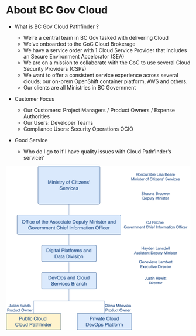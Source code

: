 # About BC Gov Cloud
* What is BC Gov Cloud Pathfinder ?

    * We’re a central team in BC Gov tasked with delivering Cloud
    * We’ve onboarded to the GoC Cloud Brokerage
    * We have a service order with 1 Cloud Service Provider that includes an Secure Environment Accelorator (SEA)
    * We are on a mission to collaborate with the GoC to use several Cloud Security Providers (CSPs)
    * We want to offer a consistent service experience across several clouds; our on-prem OpenShift container platform, AWS and others.
    * Our clients are all Ministries in BC Government

* Customer Focus

    * Our Customers: Project Managers / Product Owners / Expense Authorities
    * Our Users: Developer Teams
    * Compliance Users: Security Operations OCIO

* Good Service
    * Who do I go to if I have quality issues with Cloud Pathfinder’s service?
    
![organization ladder](./images/org_landscape.png)

